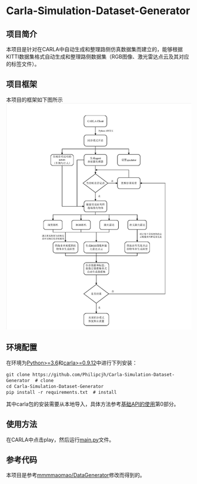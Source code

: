 # Carla-Simulation-Dataset-Generator

## 项目简介
本项目是针对在CARLA中自动生成和整理路侧仿真数据集而建立的，能够根据KITTI数据集格式自动生成和整理路侧数据集（RGB图像、激光雷达点云及其对应的标签文件）。

## 项目框架
本项目的框架如下图所示
![image](framework.jpg)

## 环境配置 
在环境为[Python>=3.6](https://www.python.org)和[carla>=0.9.12](https://carla.readthedocs.io/en/0.9.12/)中进行下列安装：

    git clone https://github.com/Philipcjh/Carla-Simulation-Dataset-Generator  # clone
    cd Carla-Simulation-Dataset-Generator
    pip install -r requirements.txt  # install

其中carla包的安装需要从本地导入，具体方法参考[基础API的使用](https://zhuanlan.zhihu.com/p/340031078)第0部分。

## 使用方法
在CARLA中点击play，然后运行[main.py](main.py)文件。

## 参考代码
本项目是参考[mmmmaomao/DataGenerator](https://github.com/mmmmaomao/DataGenerator)修改而得到的。
